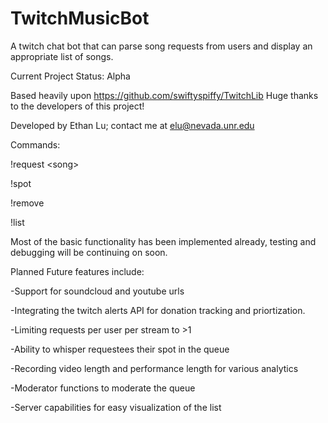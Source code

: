 # TwitchMusicBot
A twitch chat bot that can parse song requests from users and display an appropriate list of songs.

Current Project Status: Alpha

Based heavily upon https://github.com/swiftyspiffy/TwitchLib Huge thanks to the developers of this project!

Developed by Ethan Lu; contact me at elu@nevada.unr.edu

Commands:

!request \<song\>

!spot

!remove

!list

Most of the basic functionality has been implemented already, testing and debugging will be continuing on soon.

Planned Future features include:

-Support for soundcloud and youtube urls

-Integrating the twitch alerts API for donation tracking and priortization.

-Limiting requests per user per stream to >1

-Ability to whisper requestees their spot in the queue

-Recording video length and performance length for various analytics

-Moderator functions to moderate the queue

-Server capabilities for easy visualization of the list

